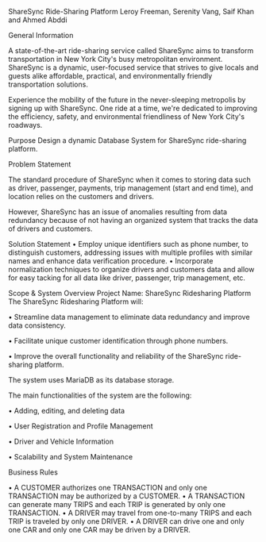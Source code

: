 ShareSync Ride-Sharing Platform
Leroy Freeman, Serenity Vang, Saif Khan and Ahmed Abddi

General Information

A state-of-the-art ride-sharing service called ShareSync aims to transform transportation in New York City's busy metropolitan environment. ShareSync is a dynamic, user-focused service that strives to give locals and guests alike affordable, practical, and environmentally friendly transportation solutions.

Experience the mobility of the future in the never-sleeping metropolis by signing up with ShareSync. One ride at a time, we're dedicated to improving the efficiency, safety, and environmental friendliness of New York City's roadways.

Purpose
Design a dynamic Database System for ShareSync ride-sharing platform. 

Problem Statement

The standard procedure of ShareSync when it comes to storing data such as driver, passenger, payments, trip management (start and end time), and location relies on the customers and drivers.

However, ShareSync has an issue of anomalies resulting from data redundancy because of not having an organized system that tracks the data of drivers and customers.

Solution Statement
•	Employ unique identifiers such as phone number, to distinguish customers, addressing issues with multiple profiles with similar names and enhance data verification procedure.
•	Incorporate normalization techniques to organize drivers and customers data and allow for easy tacking for all data like driver, passenger, trip management, etc.


Scope & System Overview
Project Name: ShareSync Ridesharing Platform
The ShareSync Ridesharing Platform will:

•	Streamline data management to eliminate data redundancy and improve data consistency.

•	Facilitate unique customer identification through phone numbers.

•	Improve the overall functionality and reliability of the ShareSync ride-sharing platform.


The system uses MariaDB as its database storage. 

The main functionalities of the system are the following:

•	Adding, editing, and deleting data

•	User Registration and Profile Management

•	Driver and Vehicle Information

•	Scalability and System Maintenance 


Business Rules

•	A CUSTOMER authorizes one TRANSACTION and only one TRANSACTION may be authorized by a CUSTOMER.
•	A TRANSACTION can generate many TRIPS and each TRIP is generated by only one TRANSACTION.
•	A DRIVER may travel from one-to-many TRIPS and each TRIP is traveled by only one DRIVER.
•	A DRIVER can drive one and only one CAR and only one CAR may be driven by a DRIVER.
